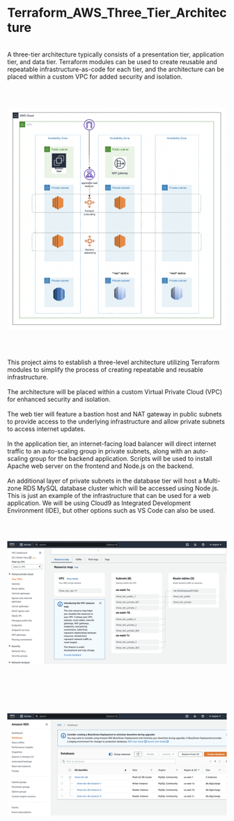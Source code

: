 # Terraform_AWS_Three_Tier_Architecture
<br>
A three-tier architecture typically consists of a presentation tier, application tier, and data tier. Terraform modules can be used to create reusable and repeatable infrastructure-as-code for each tier, and the architecture can be placed within a custom VPC for added security and isolation.

<br><br>
<p align="center" >
  <img src="images/Screenshot 2023-01-26 at 23.01.51.png" width="700px"/>
</p>
<br><br>

This project aims to establish a three-level architecture utilizing Terraform modules to simplify the process of creating repeatable and reusable infrastructure. 
<br><br>
The architecture will be placed within a custom Virtual Private Cloud (VPC) for enhanced security and isolation. 
<br><br>
The web tier will feature a bastion host and NAT gateway in public subnets to provide access to the underlying infrastructure and allow private subnets to access internet updates. 
<br><br>
In the application tier, an internet-facing load balancer will direct internet traffic to an auto-scaling group in private subnets, along with an auto-scaling group for the backend application. Scripts will be used to install Apache web server on the frontend and Node.js on the backend. 
<br><br>
An additional layer of private subnets in the database tier will host a Multi-zone RDS MySQL database cluster which will be accessed using Node.js. This is just an example of the infrastructure that can be used for a web application. We will be using Cloud9 as Integrated Development Environment (IDE), but other options such as VS Code can also be used.

<br><br>
<p align="center" >
  <img src="images/Screenshot 2023-01-25 at 16.49.29.png" width="700px"/>
</p>
<br><br>

<br><br>
<p align="center" >
  <img src="images/Screenshot 2023-01-25 at 16.50.37.png" width="700px"/>
</p>
<br><br>

